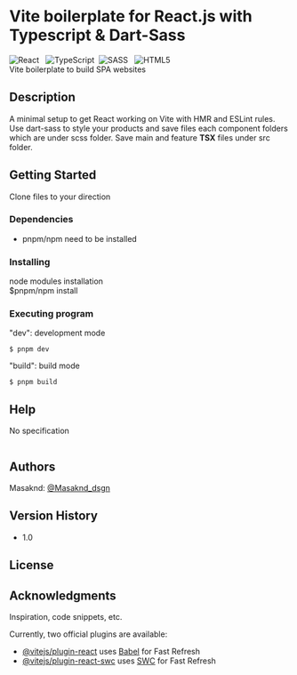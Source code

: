 # Vite boilerplate for React.js with Typescript & Dart-Sass
![React](https://img.shields.io/badge/react-%2320232a.svg?style=for-the-badge&logo=react&logoColor=%2361DAFB) &nbsp; ![TypeScript](https://img.shields.io/badge/typescript-%23007ACC.svg?style=for-the-badge&logo=typescript&logoColor=white) &nbsp;![SASS](https://img.shields.io/badge/SASS-hotpink.svg?style=for-the-badge&logo=SASS&logoColor=white) &nbsp; ![HTML5](https://img.shields.io/badge/html5-%23E34F26.svg?style=for-the-badge&logo=html5&logoColor=white) <br />
Vite boilerplate to build SPA websites

## Description

A minimal setup to get React working on Vite with HMR and ESLint rules.
Use dart-sass to style your products and save files each component folders which are under scss folder.
Save main and feature <b>TSX</b> files under src folder.

## Getting Started

Clone files to your direction

### Dependencies

- pnpm/npm need to be installed<br>

### Installing

node modules installation <br>
$pnpm/npm install

### Executing program

"dev": development mode

```
$ pnpm dev
```

"build": build mode

```
$ pnpm build
```

## Help

No specification

```

```

## Authors

Masaknd:
[@Masaknd_dsgn](https://twitter.com/Masaknd_dsgn)

## Version History

- 1.0

## License

## Acknowledgments

Inspiration, code snippets, etc.

Currently, two official plugins are available:

- [@vitejs/plugin-react](https://github.com/vitejs/vite-plugin-react/blob/main/packages/plugin-react/README.md) uses [Babel](https://babeljs.io/) for Fast Refresh
- [@vitejs/plugin-react-swc](https://github.com/vitejs/vite-plugin-react-swc) uses [SWC](https://swc.rs/) for Fast Refresh
